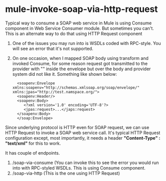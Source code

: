 # mule-invoke-soap-via-http-request
Typical way to consume a SOAP web service in Mule is using Consume component in Web Service Consumer module. But sometimes you can't. This is an alternate way to do that using HTTP Request component

1) One of the issues you may run into is WSDLs coded with RPC-style. You will see an error that it's not supported.
2) On one occasion, when I mapped SOAP body using transform and invoked Consume, for some reason request got transmitted to the provider with "<?xml version='1.0' encoding='UTF-8'?>" inside the envelope but over the body and provider system did not like it.  Something like shown below:

         <soapenv:Envelope xmlns:soapenv="http://schemas.xmlsoap.org/soap/envelope/" xmlns:jpas="http://test.namspace.org/">
         <soapenv:Header/>
         <soapenv:Body>
            <?xml version='1.0' encoding='UTF-8'?>
            <jpas:request>...</japs:request>
         </soapenv:Body>
         </soap:Envelope>
 
Since underlying protocol is HTTP even for SOAP request, we can use HTTP Request to invoke a SOAP web service call. It's typical HTTP Request configuration except, most importantly, it needs a header <b> "Content-Type" : "text/xml" </b> for this to work.

It has couple of endpoints.
1) /soap-via-consume  (You can invoke this to see the error you would run into with RPC-styled WSDLs. This is using Consume component.
2) /soap-via-http  (This is the one using HTTP Request)
